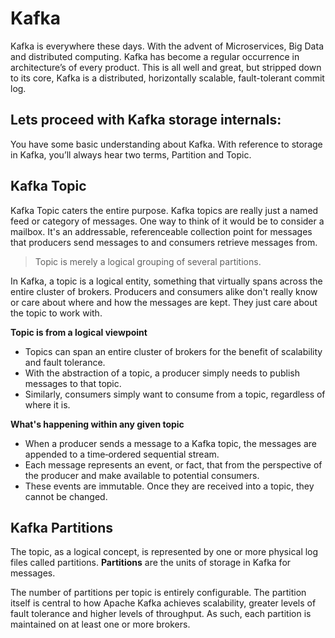# Kafka
Kafka is everywhere these days. With the advent of Microservices, Big Data and distributed computing. Kafka has become a regular occurrence in architecture’s of every product. This is all well and great, but stripped down to its core, Kafka is a distributed, horizontally scalable, fault-tolerant commit log.

## Lets proceed with Kafka storage internals:
You have some basic understanding about Kafka. With reference to storage in Kafka, you’ll always hear two terms, Partition and Topic.

 ## Kafka Topic
 Kafka Topic caters the entire purpose. Kafka topics are really just a named feed or category of messages. One way to think of it would be to consider a mailbox. It's an addressable, referenceable collection point for messages that producers send messages to and consumers retrieve messages from. 

> Topic is merely a logical grouping of several partitions.

In Kafka, a topic is a logical entity, something that virtually spans across the entire cluster of brokers. Producers and consumers alike don't really know or care about where and how the messages are kept. They just care about the topic to work with.

 **Topic is from a logical viewpoint**

 - Topics can span an entire cluster of brokers for the benefit of
   scalability and fault tolerance.
 - With the abstraction of a topic, a producer simply needs to publish
   messages to that topic.
 - Similarly, consumers simply want to consume from a topic, regardless
   of where it is.

**What's happening within any given topic**

 - When a producer sends a message to a Kafka topic, the messages are appended to a time‑ordered sequential stream.
 - Each message represents an event, or fact, that from the perspective of the producer and make available to potential consumers.
 - These events are immutable. Once they are received into a topic, they cannot be changed.

## Kafka Partitions

The topic, as a logical concept, is represented by one or more physical log files called partitions. **Partitions** are the units of storage in Kafka for messages.

The number of partitions per topic is entirely configurable. The partition itself is central to how Apache Kafka achieves scalability, greater levels of fault tolerance and higher levels of throughput. As such, each partition is maintained on at least one or more brokers.

 
	 

<!--stackedit_data:
eyJoaXN0b3J5IjpbLTM1MzA1MjQzNSwtMTY2MDU0OTM2OSwtMT
YzNDc1MzcxNSwxMTg1NTc3MDcwLC0yMDU0NDg2NjgxLC00NzA0
NTI2MDgsNjUwODk4MTgsLTIwODg3NDY2MTIsLTIwODg3NDY2MT
IsLTExNzE5Mjg0NSw5MzMzMDk3ODcsMTIxODQ3NjUwOSwtMTcz
ODQxNDAzLC04ODEwNDI1NjEsLTIwMTQzMjI4MzUsLTM3MzMyNz
U0NywyMzY5MTg0NDUsLTg1MTA4MDg1NSwtMTk3NTY4MTUzNCwt
MjAzNTgyMDM0Nl19
-->
